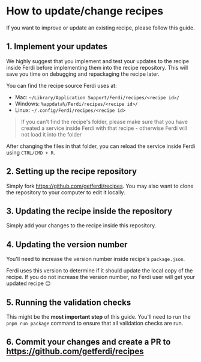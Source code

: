 # How to update/change recipes

If you want to improve or update an existing recipe, please follow this guide.

## 1. Implement your updates

We highly suggest that you implement and test your updates to the recipe inside Ferdi before implementing them into the recipe repository. This will save you time on debugging and repackaging the recipe later.

You can find the recipe source Ferdi uses at:
  * Mac: `~/Library/Application Support/Ferdi/recipes/<recipe id>/`
  * Windows: `%appdata%/Ferdi/recipes/<recipe id>/`
  * Linux: `~/.config/Ferdi/recipes/<recipe id>`

> If you can't find the recipe's folder, please make sure that you have created a service inside Ferdi with that recipe - otherwise Ferdi will not load it into the folder

After changing the files in that folder, you can reload the service inside Ferdi using `CTRL/CMD + R`.

## 2. Setting up the recipe repository

Simply fork https://github.com/getferdi/recipes. You may also want to clone the repository to your computer to edit it locally.

## 3. Updating the recipe inside the repository

Simply add your changes to the recipe inside this repository.

## 4. Updating the version number

You'll need to increase the version number inside recipe's `package.json`.

Ferdi uses this version to determine if it should update the local copy of the recipe. If you do not increase the version number, no Ferdi user will get your updated recipe 😔

## 5. Running the validation checks

This might be the __most important step__ of this guide. You'll need to run the `pnpm run package` command to ensure that all validation checks are run.

## 6. Commit your changes and create a PR to <https://github.com/getferdi/recipes>

